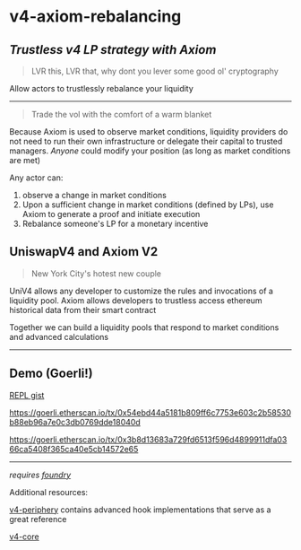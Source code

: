 # v4-axiom-rebalancing

## ***Trustless v4 LP strategy with Axiom***

> LVR this, LVR that, why dont you lever some good ol' cryptography

Allow actors to trustlessly rebalance your liquidity

---

> Trade the vol with the comfort of a warm blanket

Because Axiom is used to observe market conditions, liquidity providers do not need to run their own infrastructure or delegate their capital to trusted managers. *Anyone* could modify your position (as long as market conditions are met)

Any actor can:

1. observe a change in market conditions
2. Upon a sufficient change in market conditions (defined by LPs), use Axiom to generate a proof and initiate execution
3. Rebalance someone's LP for a monetary incentive

## UniswapV4 and Axiom V2

> New York City's hotest new couple

UniV4 allows any developer to customize the rules and invocations of a liquidity pool. Axiom allows developers to trustless access ethereum historical data from their smart contract

Together we can build a liquidity pools that respond to market conditions and advanced calculations

---

## Demo (Goerli!)

[REPL gist](https://gist.github.com/saucepoint/5e36799b58b711a18542565b53888df0)

https://goerli.etherscan.io/tx/0x54ebd44a5181b809ff6c7753e603c2b58530b88eb96a7e0c3db0769dde18040d

https://goerli.etherscan.io/tx/0x3b8d13683a729fd6513f596d4899911dfa0366ca5408f365ca40e5cb14572e65

---

_requires [foundry](https://book.getfoundry.sh)_

Additional resources:

[v4-periphery](https://github.com/uniswap/v4-periphery) contains advanced hook implementations that serve as a great reference

[v4-core](https://github.com/uniswap/v4-core)
